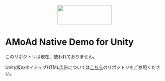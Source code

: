 <div align="center">
<img width="172" height="61" src="http://www.amoad.com/images/logo.png">
</div>

# AMoAd Native Demo for Unity

このリポジトリは現在、使われておりません。

Unity版のネイティブHTML広告については[こちら](https://github.com/amoad/amoad-unity-plugin)のリポジトリをご参照ください。
